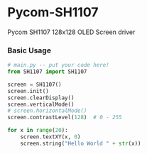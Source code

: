 # Pycom-SH1107
Pycom SH1107 128x128 OLED Screen driver


### Basic Usage

```py
# main.py -- put your code here!
from SH1107 import SH1107

screen = SH1107()
screen.init()
screen.clearDisplay()
screen.verticalMode()
# screen.horizontalMode()
screen.contrastLevel(128)  # 0 - 255

for x in range(20):
    screen.textXY(x, 0)
    screen.string("Hello World " + str(x))

````